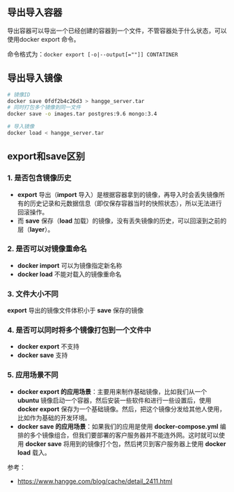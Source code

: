 ## 导出导入容器

导出容器可以导出一个已经创建的容器到一个文件，不管容器处于什么状态，可以使用docker export 命令。

命令格式为：`docker export [-o|--output[=""]] CONTATINER`

## 导出导入镜像

```bash
# 镜像ID
docker save 0fdf2b4c26d3 > hangge_server.tar
# 同时打包多个镜像到同一文件
docker save -o images.tar postgres:9.6 mongo:3.4

# 导入镜像
docker load < hangge_server.tar
```

## export和save区别

### 1. 是否包含镜像历史

- **export** 导出（**import** 导入）是根据容器拿到的镜像，再导入时会丢失镜像所有的历史记录和元数据信息（即仅保存容器当时的快照状态），所以无法进行回滚操作。
- 而 **save** 保存（**load** 加载）的镜像，没有丢失镜像的历史，可以回滚到之前的层（**layer**）。

### 2. 是否可以对镜像重命名

- **docker import** 可以为镜像指定新名称
- **docker load** 不能对载入的镜像重命名

### 3. 文件大小不同

**export** 导出的镜像文件体积小于 **save** 保存的镜像

### 4. 是否可以同时将多个镜像打包到一个文件中

- **docker export** 不支持
- **docker save** 支持

### 5. 应用场景不同

- **docker export 的应用场景**：主要用来制作基础镜像，比如我们从一个 **ubuntu** 镜像启动一个容器，然后安装一些软件和进行一些设置后，使用 **docker export** 保存为一个基础镜像。然后，把这个镜像分发给其他人使用，比如作为基础的开发环境。
- **docker save 的应用场景**：如果我们的应用是使用 **docker-compose.yml** 编排的多个镜像组合，但我们要部署的客户服务器并不能连外网。这时就可以使用 **docker save** 将用到的镜像打个包，然后拷贝到客户服务器上使用 **docker load** 载入。

参考：

- https://www.hangge.com/blog/cache/detail_2411.html